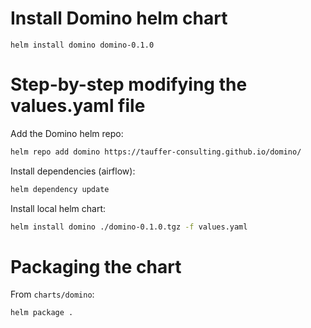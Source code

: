# Install Domino helm chart
```
helm install domino domino-0.1.0
```

# Step-by-step modifying the values.yaml file
Add the Domino helm repo:
```bash
helm repo add domino https://tauffer-consulting.github.io/domino/
``` 

Install dependencies (airflow):
```bash
helm dependency update
```

Install local helm chart:
```bash
helm install domino ./domino-0.1.0.tgz -f values.yaml
```

# Packaging the chart
From `charts/domino`:
```bash
helm package .
```